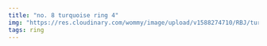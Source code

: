 ```yaml
---
title: "no. 8 turquoise ring 4"
img: "https://res.cloudinary.com/wommy/image/upload/v1588274710/RBJ/turquoise/no8/9_uzmoi9.jpg"
tags: ring
---
```

